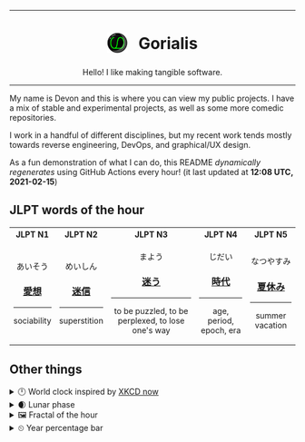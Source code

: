 ***

<h1 align="center">
<sub>
    <img src="readme/resources/avatar.png" height="36">
</sub>
&nbsp;
Gorialis
</h1>
<p align="center">
Hello! I like making tangible software.
</p>

***

My name is Devon and this is where you can view my public projects. I have a mix of stable and experimental projects, as well as some more comedic repositories.

I work in a handful of different disciplines, but my recent work tends mostly towards reverse engineering, DevOps, and graphical/UX design.

As a fun demonstration of what I can do, this README *dynamically regenerates* using GitHub Actions every hour! (it last updated at **12:08 UTC, 2021-02-15**)

<h2>JLPT words of the hour</h2>
<table>
    <tr>
        <th>JLPT N1</th>
        <th>JLPT N2</th>
        <th>JLPT N3</th>
        <th>JLPT N4</th>
        <th>JLPT N5</th>
    </tr>
    <tr>
        <td>
            <p align="center">あいそう</p>
            <h3 align="center"><b><a href="https://jisho.org/search/%E6%84%9B%E6%83%B3">愛想</a></b></h3>
            <hr>
            <p align="center">sociability</p>
        </td>
        <td>
            <p align="center">めいしん</p>
            <h3 align="center"><b><a href="https://jisho.org/search/%E8%BF%B7%E4%BF%A1">迷信</a></b></h3>
            <hr>
            <p align="center">superstition</p>
        </td>
        <td>
            <p align="center">まよう</p>
            <h3 align="center"><b><a href="https://jisho.org/search/%E8%BF%B7%E3%81%86">迷う</a></b></h3>
            <hr>
            <p align="center">to be puzzled,<wbr> to be perplexed,<wbr> to lose one's way</p>
        </td>
        <td>
            <p align="center">じだい</p>
            <h3 align="center"><b><a href="https://jisho.org/search/%E6%99%82%E4%BB%A3">時代</a></b></h3>
            <hr>
            <p align="center">age,<wbr> period,<wbr> epoch,<wbr> era</p>
        </td>
        <td>
            <p align="center">なつやすみ</p>
            <h3 align="center"><b><a href="https://jisho.org/search/%E5%A4%8F%E4%BC%91%E3%81%BF">夏休み</a></b></h3>
            <hr>
            <p align="center">summer vacation</p>
        </td>
    </tr>
</table>

<h2>Other things</h2>
<details>
<summary>🕛  World clock inspired by <a href="https://xkcd.com/now">XKCD now</a></summary>

> <img src="generated/now.png" width="512">

</details>
<details>
<summary>🌒 Lunar phase</summary>

The moon is approximately 14.80% through its phase (Waxing Crescent).

</details>
<details>
<summary>&#x1f5bc; Fractal of the hour</summary>

> <img src="generated/fractal.png" width="512">

</details>
<details>
<summary>&#x23f2; Year percentage bar</summary>
<pre><code>2021 [██▁▁▁▁▁▁▁▁▁▁▁▁▁▁▁▁▁▁] 12.47%</code></pre>
</details>
